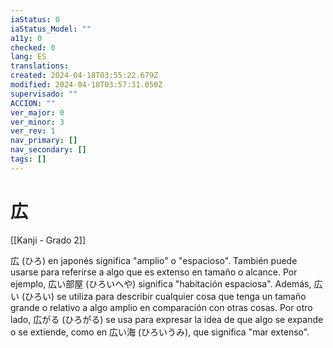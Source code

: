```yaml
---
iaStatus: 0
iaStatus_Model: ""
a11y: 0
checked: 0
lang: ES
translations: 
created: 2024-04-18T03:55:22.679Z
modified: 2024-04-18T03:57:31.050Z
supervisado: ""
ACCION: ""
ver_major: 0
ver_minor: 3
ver_rev: 1
nav_primary: []
nav_secondary: []
tags: []
---
```

# 広

[[Kanji - Grado 2]]

広 (ひろ) en japonés significa "amplio" o "espacioso". También puede usarse para referirse a algo que es extenso en tamaño o alcance. Por ejemplo, 広い部屋 (ひろいへや) significa "habitación espaciosa". Además, 広い (ひろい) se utiliza para describir cualquier cosa que tenga un tamaño grande o relativo a algo amplio en comparación con otras cosas. Por otro lado, 広がる (ひろがる) se usa para expresar la idea de que algo se expande o se extiende, como en 広い海 (ひろいうみ), que significa "mar extenso".

